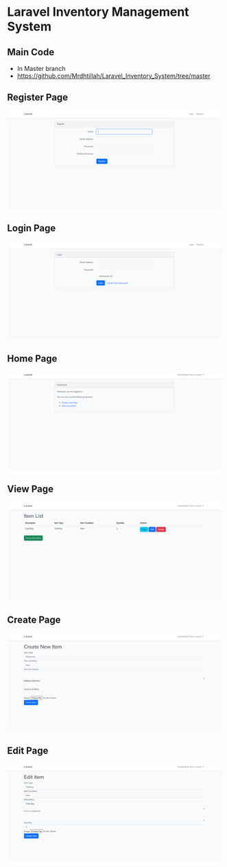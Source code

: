 # Laravel Inventory Management System

## Main Code 
- In Master branch
- https://github.com/Mrdhtillah/Laravel_Inventory_System/tree/master

## Register Page 
<img src="./img/register.png" width="500">

## Login Page 
<img src="./img/login.png" width="500">

## Home Page 
<img src="./img/home.png" width="500">

## View Page 
<img src="./img/view.png" width="500">

## Create Page 
<img src="./img/create.png" width="500">

## Edit Page 
<img src="./img/edit.png" width="500">



